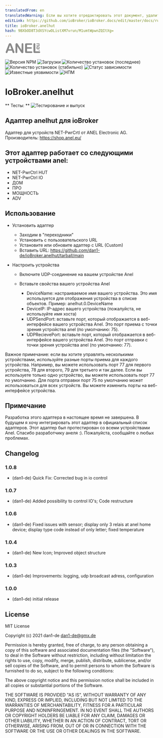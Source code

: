 ```yaml
---
translatedFrom: en
translatedWarning: Если вы хотите отредактировать этот документ, удалите поле «translationFrom», в противном случае этот документ будет снова автоматически переведен
editLink: https://github.com/ioBroker/ioBroker.docs/edit/master/docs/ru/adapterref/iobroker.anelhut/README.md
title: ioBroker.anelhut
hash: 9BXbOD8T3dXSYcwOListXM7vrun/M1umtWpwnZQItXg=
---
```

![Логотип](../../../en/adapterref/iobroker.anelhut/admin/anelhut.png)

![Версия NPM](http://img.shields.io/npm/v/iobroker.anelhut.svg)
![Загрузки](https://img.shields.io/npm/dm/iobroker.anelhut.svg)
![Количество установок (последнее)](http://iobroker.live/badges/anelhut-installed.svg)
![Количество установок (стабильно)](http://iobroker.live/badges/anelhut-stable.svg)
![Статус зависимости](https://img.shields.io/david/dan1-de/iobroker.anelhut.svg)
![Известные уязвимости](https://snyk.io/test/github/dan1-de/ioBroker.anelhut/badge.svg)
![НПМ](https://nodei.co/npm/iobroker.anelhut.png?downloads=true)

# IoBroker.anelhut
** Тесты: ** ![Тестирование и выпуск](https://github.com/dan1-de/ioBroker.anelhut/workflows/Test%20and%20Release/badge.svg)

## Адаптер anelhut для ioBroker
Адаптер для устройств NET-PwrCrtl от ANEL Electronic AG.
Производитель: https://shop.anel.eu/

## Этот адаптер работает со следующими устройствами anel:
- NET-PwrCtrl HUT
- NET-PwrCtrl IO
-   ДОМ
- ПРО
-   МОЩНОСТЬ
- ADV

## Использование
- Установить адаптер
    - Заходим в "переходники"
    - Установить с пользовательского URL
    - Установите или обновите адаптер с URL (Custom)
    - Вставить URL: https://github.com/dan1-de/ioBroker.anelhut/tarball/main
- Настроить устройства

    - Включите UDP-соединение на вашем устройстве Anel
    - Вставьте свойства вашего устройства Anel

        - DeviceName: настраиваемое имя вашего устройства. Это имя используется для отображения устройства в списке объектов. Пример: anelhut.0.DeviceName
        - DeviceIP: IP-адрес вашего устройства (пожалуйста, не используйте имя хоста)
        - UDPSendPort: вставьте порт, который отображается в веб-интерфейсе вашего устройства Anel. Это порт приема с точки зрения устройства anel (по умолчанию: 75).
        - UDPRecievePort: вставьте порт, который отображается в веб-интерфейсе вашего устройства Anel. Это порт отправки с точки зрения устройства anel (по умолчанию: 77).

Важное примечание: если вы хотите управлять несколькими устройствами, используйте разные порты приема для каждого устройства.
Например, вы можете использовать порт 77 для первого устройства, 78 для второго, 79 для третьего и так далее.
Если вы используете только одно устройство, вы можете использовать порт 77 по умолчанию.
Для порта отправки порт 75 по умолчанию может использоваться для всех устройств.
Вы можете изменить порты на веб-интерфейсе устройства.

## Примечание
Разработка этого адаптера в настоящее время не завершена. В будущем я хочу интегрировать этот адаптер в официальный список адаптеров.
Этот адаптер был протестирован со всеми устройствами Anel. Спасибо разработчику анеля :).
Пожалуйста, сообщайте о любых проблемах.

## Changelog

### 1.0.8

-   (dan1-de) Quick Fix: Corrected bug in io control

### 1.0.7

-   (dan1-de) Added possibility to control IO's; Code restructure

### 1.0.6

-   (dan1-de) Fixed issues with sensor; display only 3 relais at anel home device; display type code instead of only letter; fixed temperature

### 1.0.4

-   (dan1-de) New Icon; Improved object structure

### 1.0.3

-   (dan1-de) Improvements: logging, udp broadcast adress, configuration

### 1.0.0

-   (dan1-de) initial release

## License

MIT License

Copyright (c) 2021 dan1-de <dan1-de@gmx.de>

Permission is hereby granted, free of charge, to any person obtaining a copy
of this software and associated documentation files (the "Software"), to deal
in the Software without restriction, including without limitation the rights
to use, copy, modify, merge, publish, distribute, sublicense, and/or sell
copies of the Software, and to permit persons to whom the Software is
furnished to do so, subject to the following conditions:

The above copyright notice and this permission notice shall be included in all
copies or substantial portions of the Software.

THE SOFTWARE IS PROVIDED "AS IS", WITHOUT WARRANTY OF ANY KIND, EXPRESS OR
IMPLIED, INCLUDING BUT NOT LIMITED TO THE WARRANTIES OF MERCHANTABILITY,
FITNESS FOR A PARTICULAR PURPOSE AND NONINFRINGEMENT. IN NO EVENT SHALL THE
AUTHORS OR COPYRIGHT HOLDERS BE LIABLE FOR ANY CLAIM, DAMAGES OR OTHER
LIABILITY, WHETHER IN AN ACTION OF CONTRACT, TORT OR OTHERWISE, ARISING FROM,
OUT OF OR IN CONNECTION WITH THE SOFTWARE OR THE USE OR OTHER DEALINGS IN THE
SOFTWARE.